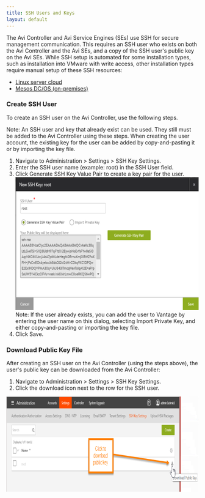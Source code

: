 ```yaml
---
title: SSH Users and Keys
layout: default
---
```

The Avi Controller and Avi Service Engines (SEs) use SSH for secure management communication. This requires an SSH user who exists on both the Avi Controller and the Avi SEs, and a copy of the SSH user's public key on the Avi SEs. While SSH setup is automated for some installation types, such as installation into VMware with write access, other installation types require manual setup of these SSH resources:

* <a href="/docs/latest/public-key-management-on-se-hosts">Linux server cloud</a>
* <a href="/docs/latest/installing-avi-vantage-with-mesosphere-dcos-on-premises">Mesos DC/OS (on-premises)</a> 

### Create SSH User

To create an SSH user on the Avi Controller, use the following steps.

Note: An SSH user and key that already exist can be used. They still must be added to the Avi Controller using these steps. When creating the user account, the existing key for the user can be added by copy-and-pasting it or by importing the key file.
<ol> 
 <li>Navigate to Administration &gt; Settings &gt; SSH Key Settings.</li> 
 <li>Enter the SSH user name (example: root) in the SSH User field.</li> 
 <li>Click Generate SSH Key Value Pair to create a key pair for the user.<br> <a href="img/sshuser-create.png"><img class="alignnone size-full wp-image-10511" src="img/sshuser-create.png" alt="sshuser-create" width="638" height="348"></a>Note: If the user already exists, you can add the user to Vantage by entering the user name on this dialog, selecting Import Private Key, and either copy-and-pasting or importing the key file.</li> 
 <li>Click Save.</li> 
</ol> 

### Download Public Key File

After creating an SSH user on the Avi Controller (using the steps above), the user's public key can be downloaded from the Avi Controller:
<ol> 
 <li>Navigate to Administration &gt; Settings &gt; SSH Key Settings.</li> 
 <li>Click the download icon next to the row for the SSH user.</li> 
</ol> 

<a href="img/Ctlr-sshuser-copykey-3b.png"><img class="alignnone size-full wp-image-10512" src="img/Ctlr-sshuser-copykey-3b.png" alt="Ctlr-sshuser-copykey-3b" width="908" height="249"></a>

